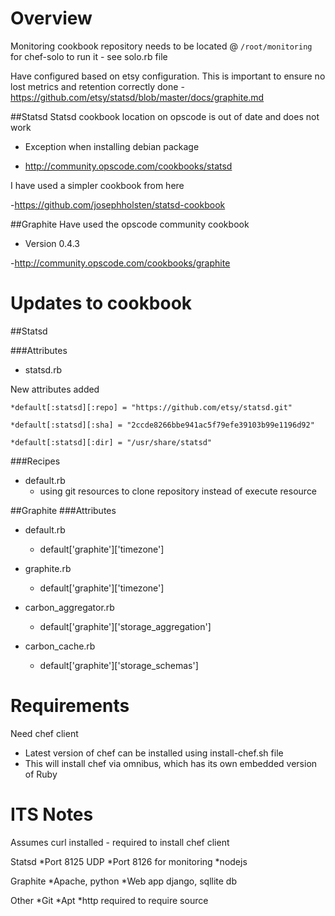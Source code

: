 Overview
========
Monitoring cookbook repository needs to be located @ `/root/monitoring` for chef-solo to run it - see solo.rb file

Have configured based on etsy configuration. This is important  to ensure no lost metrics and retention correctly done
-https://github.com/etsy/statsd/blob/master/docs/graphite.md

##Statsd
Statsd cookbook location on opscode is out of date and does not work

* Exception when installing debian package

- http://community.opscode.com/cookbooks/statsd

I have used a simpler cookbook from here

-https://github.com/josephholsten/statsd-cookbook

##Graphite
Have used the opscode community cookbook

* Version 0.4.3

-http://community.opscode.com/cookbooks/graphite

Updates to cookbook
===================
##Statsd

###Attributes

* statsd.rb 

New attributes added

	*default[:statsd][:repo] = "https://github.com/etsy/statsd.git"

	*default[:statsd][:sha] = "2ccde8266bbe941ac5f79efe39103b99e1196d92"

	*default[:statsd][:dir] = "/usr/share/statsd"

###Recipes

* default.rb
	* using git resources to clone repository instead of execute resource


##Graphite
###Attributes

* default.rb 

	* default['graphite']['timezone']

* graphite.rb 

	* default['graphite']['timezone']

* carbon_aggregator.rb

	* default['graphite']['storage_aggregation']

* carbon_cache.rb
	* default['graphite']['storage_schemas']


Requirements
========
Need chef client
* Latest version of chef can be installed using install-chef.sh file
* This will install chef via omnibus, which has its own embedded version of Ruby


ITS Notes
=========
Assumes curl installed - required to install chef client

Statsd
*Port 8125 UDP
*Port 8126  for monitoring
*nodejs

Graphite
*Apache, python
*Web app django, sqllite db


Other
*Git
*Apt
*http required to require source


